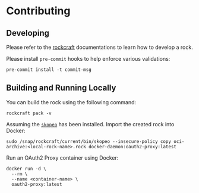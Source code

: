 # Contributing

## Developing

Please refer to
the [rockcraft](https://canonical-craft-parts.readthedocs-hosted.com/en/latest/reference/index.html)
documentations to learn how to develop a rock.

Please install `pre-commit` hooks to help enforce various validations:

```shell
pre-commit install -t commit-msg
```

## Building and Running Locally

You can build the rock using the following command:

```shell
rockcraft pack -v
```

Assuming the [`skopeo`](https://snapcraft.io/install/skopeo/ubuntu) has been
installed. Import the created rock into Docker:

```shell
sudo /snap/rockcraft/current/bin/skopeo --insecure-policy copy oci-archive:<local-rock-name>.rock docker-daemon:oauth2-proxy:latest
```

Run an OAuth2 Proxy container using Docker:

```shell
docker run -d \
  --rm \
  --name <container-name> \
  oauth2-proxy:latest
```
